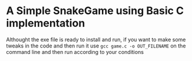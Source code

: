 ﻿# A Simple SnakeGame using Basic C implementation
Althought the exe file is ready to install and run,
if you want to make some tweaks in the code and then run it use 
`gcc game.c -o OUT_FILENAME` 
on the command line and then run according to your conditions
